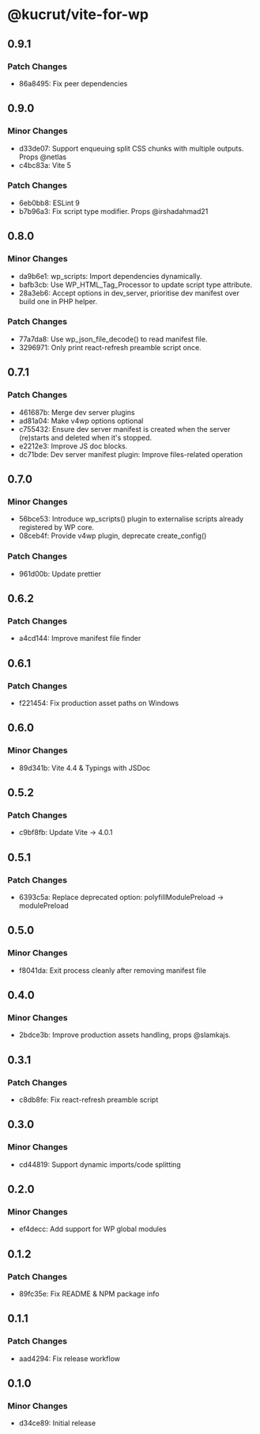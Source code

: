 # @kucrut/vite-for-wp

## 0.9.1

### Patch Changes

-   86a8495: Fix peer dependencies

## 0.9.0

### Minor Changes

-   d33de07: Support enqueuing split CSS chunks with multiple outputs. Props @netlas
-   c4bc83a: Vite 5

### Patch Changes

-   6eb0bb8: ESLint 9
-   b7b96a3: Fix script type modifier. Props @irshadahmad21

## 0.8.0

### Minor Changes

-   da9b6e1: wp_scripts: Import dependencies dynamically.
-   bafb3cb: Use WP_HTML_Tag_Processor to update script type attribute.
-   28a3eb6: Accept options in dev_server, prioritise dev manifest over build one in PHP helper.

### Patch Changes

-   77a7da8: Use wp_json_file_decode() to read manifest file.
-   3296971: Only print react-refresh preamble script once.

## 0.7.1

### Patch Changes

-   461687b: Merge dev server plugins
-   ad81a04: Make v4wp options optional
-   c755432: Ensure dev server manifest is created when the server (re)starts and deleted when it's stopped.
-   e2212e3: Improve JS doc blocks.
-   dc71bde: Dev server manifest plugin: Improve files-related operation

## 0.7.0

### Minor Changes

-   56bce53: Introduce wp_scripts() plugin to externalise scripts already registered by WP core.
-   08ceb4f: Provide v4wp plugin, deprecate create_config()

### Patch Changes

-   961d00b: Update prettier

## 0.6.2

### Patch Changes

-   a4cd144: Improve manifest file finder

## 0.6.1

### Patch Changes

-   f221454: Fix production asset paths on Windows

## 0.6.0

### Minor Changes

-   89d341b: Vite 4.4 & Typings with JSDoc

## 0.5.2

### Patch Changes

-   c9bf8fb: Update Vite -> 4.0.1

## 0.5.1

### Patch Changes

-   6393c5a: Replace deprecated option: polyfillModulePreload -> modulePreload

## 0.5.0

### Minor Changes

-   f8041da: Exit process cleanly after removing manifest file

## 0.4.0

### Minor Changes

-   2bdce3b: Improve production assets handling, props @slamkajs.

## 0.3.1

### Patch Changes

-   c8db8fe: Fix react-refresh preamble script

## 0.3.0

### Minor Changes

-   cd44819: Support dynamic imports/code splitting

## 0.2.0

### Minor Changes

-   ef4decc: Add support for WP global modules

## 0.1.2

### Patch Changes

-   89fc35e: Fix README & NPM package info

## 0.1.1

### Patch Changes

-   aad4294: Fix release workflow

## 0.1.0

### Minor Changes

-   d34ce89: Initial release
